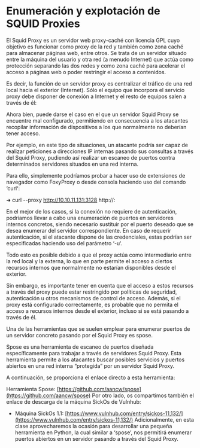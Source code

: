 # Enumeración y explotación de SQUID Proxies

El Squid Proxy es un servidor web proxy-caché con licencia GPL cuyo objetivo es funcionar como proxy de la red y también como zona caché para almacenar páginas web, entre otros. Se trata de un servidor situado entre la máquina del usuario y otra red (a menudo Internet) que actúa como protección separando las dos redes y como zona caché para acelerar el acceso a páginas web o poder restringir el acceso a contenidos.

Es decir, la función de un servidor proxy es centralizar el tráfico de una red local hacia el exterior (Internet). Sólo el equipo que incorpora el servicio proxy debe disponer de conexión a Internet y el resto de equipos salen a través de él:

Ahora bien, puede darse el caso en el que un servidor Squid Proxy se encuentre mal configurado, permitiendo en consecuencia a los atacantes recopilar información de dispositivos a los que normalmente no deberían tener acceso.

Por ejemplo, en este tipo de situaciones, un atacante podría ser capaz de realizar peticiones a direcciones IP internas pasando sus consultas a través del Squid Proxy, pudiendo así realizar un escaneo de puertos contra determinados servidores situados en una red interna.

Para ello, simplemente podríamos probar a hacer uso de extensiones de navegador como FoxyProxy o desde consola haciendo uso del comando ‘curl‘:

➜  curl --proxy http://10.10.11.131:3128 http://<ip>:<port>

En el mejor de los casos, si la conexión no requiere de autenticación, podríamos llevar a cabo una enumeración de puertos en servidores internos concretos, siendo necesario sustituir <port> por el puerto deseado que se desea enumerar del servidor <ip> correspondiente. En caso de requerir autenticación, si el atacante dispone de las credenciales, estas podrían ser especificadas haciendo uso del parámetro ‘-u‘.

Todo esto es posible debido a que el proxy actúa como intermediario entre la red local y la externa, lo que en parte permite el acceso a ciertos recursos internos que normalmente no estarían disponibles desde el exterior.

Sin embargo, es importante tener en cuenta que el acceso a estos recursos a través del proxy puede estar restringido por políticas de seguridad, autenticación u otros mecanismos de control de acceso. Además, si el proxy está configurado correctamente, es probable que no permita el acceso a recursos internos desde el exterior, incluso si se está pasando a través de él.

Una de las herramientas que se suelen emplear para enumerar puertos de un servidor concreto pasando por el Squid Proxy es spose.

Spose es una herramienta de escaneo de puertos diseñada específicamente para trabajar a través de servidores Squid Proxy. Esta herramienta permite a los atacantes buscar posibles servicios y puertos abiertos en una red interna “protegida” por un servidor Squid Proxy.

A continuación, se proporciona el enlace directo a esta herramienta:

Herramienta Spose: [https://github.com/aancw/spose](https://github.com/aancw/spose)
Por otro lado, os compartimos también el enlace de descarga de la máquina SickOs de Vulnhub:

* Máquina SickOs 1.1: [https://www.vulnhub.com/entry/sickos-11,132/](https://www.vulnhub.com/entry/sickos-11,132/)
Adicionalmente, en esta clase aprovecharemos la ocasión para desarrollar una pequeña herramienta en Python, la cual similar a ‘spose’, nos permitirá enumerar puertos abiertos en un servidor pasando a través del Squid Proxy.
